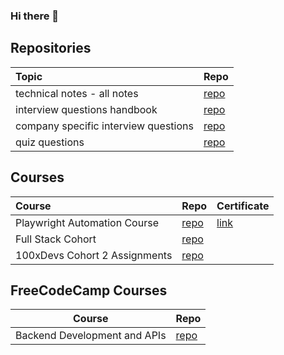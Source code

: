 ### Hi there 👋

<!--
**tanmayi-dev/tanmayi-dev** is a ✨ _special_ ✨ repository because its `README.md` (this file) appears on your GitHub profile.

Here are some ideas to get you started:

- 🔭 I’m currently working on ...
- 🌱 I’m currently learning ...
- 👯 I’m looking to collaborate on ...
- 🤔 I’m looking for help with ...
- 💬 Ask me about ...
- 📫 How to reach me: ...
- 😄 Pronouns: ...
- ⚡ Fun fact: ...
-->

## Repositories

|  Topic | Repo  |   
|:------|:-----|
| technical notes - all notes | [repo](https://github.com/tanmayi-dev/technical-notes) |
| interview questions handbook | [repo](https://github.com/tanmayi-dev/interview-questions-handbook) |
| company specific interview questions | [repo](https://github.com/tanmayi-dev/company-specific-interview-questions) |
| quiz questions | [repo](https://github.com/tanmayi-dev/quizzes) |


## Courses

|  Course | Repo  | Certificate |
|:------|:-----|:-----|
| Playwright Automation Course | [repo](https://github.com/tanmayi-dev/playwright-tesing-tool) | [link](https://github.com/tanmayi-dev/playwright-tesing-tool/blob/main/certificate/README.md) |
| Full Stack Cohort | [repo](https://github.com/tanmayi-dev/full-stack-cohort)  | |
| 100xDevs Cohort 2 Assignments | [repo](https://github.com/tanmayi-dev/100xdevs-cohort-2-assignments)  | |


## FreeCodeCamp Courses

| Course | Repo |
| ------ | ---- |
| Backend Development and APIs | [repo](https://github.com/tanmayi-dev/fcc-backend-development-and-apis) |

<!---

## Private Repos
|  Topic | Repo  |   
|:------:|:-----:|
| links  | [links-dump](https://github.com/tanmayi-dev/links-dump) |
| my-links | [my-links](https://github.com/tanmayi-dev/my-links) |
| resources | [personal-resources](https://github.com/tanmayi-dev/personal-resources) |
| project-ideas | [ideas-and-plans](https://github.com/tanmayi-dev/ideas-plans-todos-references) |
| s1-learning | [sentinelone-learning](https://github.com/tanmayi-dev/sentinelone-learning)  |
| react | [namaste-react-cloned](https://github.com/tanmayi-dev/namaste-react-course) |
| interview questions and hiring challenges | [repo](https://github.com/tanmayi-dev/interview-questions-and-hiring-challenges) |

-->
